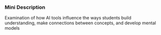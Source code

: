 ### Mini Description

Examination of how AI tools influence the ways students build understanding, make connections between concepts, and develop mental models
